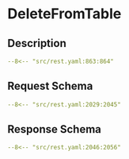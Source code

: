 # DeleteFromTable

## Description

```yaml
--8<-- "src/rest.yaml:863:864"
```

## Request Schema

```yaml
--8<-- "src/rest.yaml:2029:2045"
```
## Response Schema

```yaml
--8<-- "src/rest.yaml:2046:2056"
```
